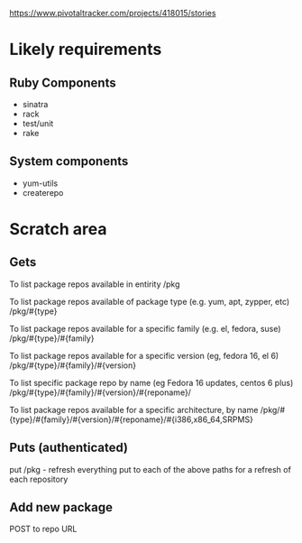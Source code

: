 https://www.pivotaltracker.com/projects/418015/stories


# Likely requirements #
## Ruby Components ##
* sinatra
* rack
* test/unit
* rake

## System components ##
* yum-utils
* createrepo


# Scratch area #

## Gets ##
To list package repos available in entirity
    /pkg

To list package repos available of package type (e.g. yum, apt, zypper, etc)
    /pkg/#{type}

To list package repos available for a specific family (e.g. el, fedora, suse)
    /pkg/#{type}/#{family}

To list package repos available for a specific version (eg, fedora 16, el 6)
    /pkg/#{type}/#{family}/#{version}

To list  specific package repo by name (eg Fedora 16 updates, centos 6 plus)
    /pkg/#{type}/#{family}/#{version}/#{reponame}/

To list package repos available for a specific architecture, by name
    /pkg/#{type}/#{family}/#{version}/#{reponame}/#{i386,x86_64,SRPMS}

## Puts (authenticated) ##
put
    /pkg - refresh everything
put to each of the above paths for a refresh of each repository

## Add new package ##
POST to repo URL



